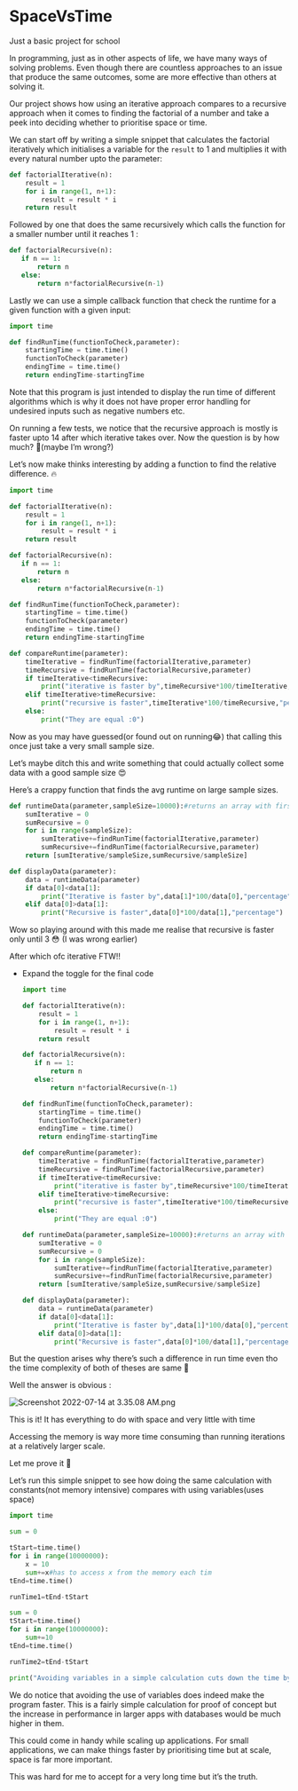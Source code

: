 # SpaceVsTime
Just a basic project for school

In programming, just as in other aspects of life, we have many ways of solving problems. Even though there are countless approaches to an issue that produce the same outcomes, some are more effective than others at solving it.

Our project shows how using an iterative approach compares to a recursive approach when it comes to finding the factorial of a number and take a peek into deciding whether to prioritise space or time.

We can start off by writing a simple snippet that calculates the factorial iteratively which initialises a variable for the `result` to 1 and multiplies it with every natural number upto the parameter:

```python
def factorialIterative(n):
    result = 1
    for i in range(1, n+1):
        result = result * i
    return result
```

Followed by one that does the same recursively which calls the function for a smaller number until it reaches 1 :

```python
def factorialRecursive(n):
   if n == 1:
       return n
   else:
       return n*factorialRecursive(n-1)
```

Lastly we can use a simple callback function that check the runtime for a given function with a given input:

```python
import time

def findRunTime(functionToCheck,parameter):
    startingTime = time.time()
    functionToCheck(parameter)
    endingTime = time.time()
    return endingTime-startingTime
```

Note that this program is just intended to display the run time of different algorithms which is why it does not have proper error handling for undesired inputs such as negative numbers etc.

On running a few tests, we notice that the recursive approach is mostly is faster upto 14 after which iterative takes over. Now the question is by how much? 🤔(maybe I’m wrong?)

Let’s now make thinks interesting by adding a function to find the relative difference. 🔥

```python
import time

def factorialIterative(n):
    result = 1
    for i in range(1, n+1):
        result = result * i
    return result

def factorialRecursive(n):
   if n == 1:
       return n
   else:
       return n*factorialRecursive(n-1)

def findRunTime(functionToCheck,parameter):
    startingTime = time.time()
    functionToCheck(parameter)
    endingTime = time.time()
    return endingTime-startingTime

def compareRuntime(parameter):
    timeIterative = findRunTime(factorialIterative,parameter)
    timeRecursive = findRunTime(factorialRecursive,parameter)
    if timeIterative<timeRecursive:
        print("iterative is faster by",timeRecursive*100/timeIterative,"percentage")
    elif timeIterative>timeRecursive:
        print("recursive is faster",timeIterative*100/timeRecursive,"percentage")
    else:
        print("They are equal :0")
```

Now as you may have guessed(or found out on running😂) that calling this once just take a very small sample size.

Let’s maybe ditch this and write something that could actually collect some data with a good sample size 😍

Here’s a crappy function that finds the avg runtime on large sample sizes.

```python
def runtimeData(parameter,sampleSize=10000):#returns an array with first index being the avg runtime for iterative likewise the second for iterative
    sumIterative = 0
    sumRecursive = 0
    for i in range(sampleSize):
        sumIterative+=findRunTime(factorialIterative,parameter)
        sumRecursive+=findRunTime(factorialRecursive,parameter)
    return [sumIterative/sampleSize,sumRecursive/sampleSize]

def displayData(parameter):
    data = runtimeData(parameter)
    if data[0]<data[1]:
        print("Iterative is faster by",data[1]*100/data[0],"percentage")
    elif data[0]>data[1]:
        print("Recursive is faster",data[0]*100/data[1],"percentage")
```

Wow so playing around with this made me realise that recursive is faster only until 3 😳 (I was wrong earlier)

After which ofc iterative FTW!!

- Expand the toggle for the final code
    
    ```python
    import time
    
    def factorialIterative(n):
        result = 1
        for i in range(1, n+1):
            result = result * i
        return result
    
    def factorialRecursive(n):
       if n == 1:
           return n
       else:
           return n*factorialRecursive(n-1)
    
    def findRunTime(functionToCheck,parameter):
        startingTime = time.time()
        functionToCheck(parameter)
        endingTime = time.time()
        return endingTime-startingTime
    
    def compareRuntime(parameter):
        timeIterative = findRunTime(factorialIterative,parameter)
        timeRecursive = findRunTime(factorialRecursive,parameter)
        if timeIterative<timeRecursive:
            print("iterative is faster by",timeRecursive*100/timeIterative,"percentage")
        elif timeIterative>timeRecursive:
            print("recursive is faster",timeIterative*100/timeRecursive,"percentage")
        else:
            print("They are equal :0")
    
    def runtimeData(parameter,sampleSize=10000):#returns an array with first index being the avg runtime for iterative likewise the second for iterative
        sumIterative = 0
        sumRecursive = 0
        for i in range(sampleSize):
            sumIterative+=findRunTime(factorialIterative,parameter)
            sumRecursive+=findRunTime(factorialRecursive,parameter)
        return [sumIterative/sampleSize,sumRecursive/sampleSize]
    
    def displayData(parameter):
        data = runtimeData(parameter)
        if data[0]<data[1]:
            print("Iterative is faster by",data[1]*100/data[0],"percentage")
        elif data[0]>data[1]:
            print("Recursive is faster",data[0]*100/data[1],"percentage")
    ```
    

But the question arises why there’s such a difference in run time even tho the time complexity of both of theses are same 🤔

Well the answer is obvious :

![Screenshot 2022-07-14 at 3.35.08 AM.png](https://s3-us-west-2.amazonaws.com/secure.notion-static.com/8375408d-16ea-4cba-913f-d1a1b0968cdc/Screenshot_2022-07-14_at_3.35.08_AM.png)

This is it! It has everything to do with space and very little with time

Accessing the memory is way more time consuming than running iterations at a relatively larger scale.

Let me prove it 🥸

Let’s run this simple snippet to see how doing the same calculation with constants(not memory intensive) compares with using variables(uses space)

```python
import time

sum = 0

tStart=time.time()
for i in range(10000000):
    x = 10
    sum+=x#has to access x from the memory each tim
tEnd=time.time()

runTime1=tEnd-tStart

sum = 0
tStart=time.time()
for i in range(10000000):
    sum+=10
tEnd=time.time()

runTime2=tEnd-tStart

print("Avoiding variables in a simple calculation cuts down the time by",1-(runTime2/runTime1),"percent")
```

We do notice that avoiding the use of variables does indeed make the program faster. This is a fairly simple calculation for proof of concept but the increase in performance in larger apps with databases would be much higher in them.

This could come in handy while scaling up applications. For small applications, we can make things faster by prioritising time but at scale, space is far more important.

This was hard for me to accept for a very long time but it’s the truth.
